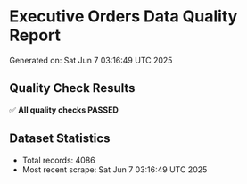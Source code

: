 # Executive Orders Data Quality Report
Generated on: Sat Jun  7 03:16:49 UTC 2025

## Quality Check Results
✅ **All quality checks PASSED**

## Dataset Statistics
- Total records: 4086
- Most recent scrape: Sat Jun  7 03:16:49 UTC 2025
